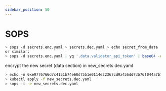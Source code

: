 ```yaml
---
sidebar_position: 50
---
```


# SOPS

``` bash
> sops -d secrets.enc.yaml > secrets.dec.yaml > echo secret_from_data | base64 -d
or similar:
> sops -d secrets.enc.yaml | yq '.data.validator_api_token' | base64 -d
```

encrypt the new secret (data section) in new_secrets.dec.yaml

``` bash
> echo -n 0xe9776766d7c4151b74e60d75b1e0114e22367cd9a456dd73b76f044a7b708c0c | base64
> kubectl apply -f new_secrets.dec.yaml
> sops -i -e new_secrets.dec.yaml
```
